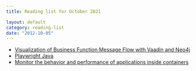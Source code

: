 ```yaml
---
title: Reading list for October 2021

layout: default
category: reading-list
date: "2012-10-05"
---
```

* [Visualization of Business Function Message Flow with Vaadin and Neo4j](https://foojay.io/today/visualization-of-the-message-flow-between-business-functions-with-vaadin-and-neo4j/)
* [Playwright Java](https://playwright.dev/java/docs/intro)
* [Monitor the behavior and performance of applications inside containers](https://www.portainer.io/features/observability?hsLang=en)   
  
   